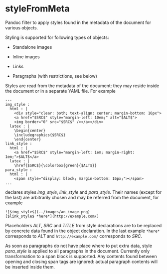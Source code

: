 styleFromMeta
=============

Pandoc filter to apply styles found in the metadata of the document for various
objects.

Styling is supported for following types of objects:

-   Standalone images

-   Inline images

-   Links

-   Paragraphs (with restrictions, see below)

Styles are read from the metadata of the document: they may reside inside the
document or in a separate YAML file. For example

    ---
    img_style :
      html : |
        <div style="clear: both; text-align: center; margin-bottom: 16px">
        <a href="$SRC$" style="margin-left: 10em;" alt="$ALT$">
        <img border="0" src="$SRC$" /></a></div>
      latex : |
        \begin{center}
        \includegraphics{$SRC$}
        \end{center}
    link_style :
      html : |
        <a href="$SRC$" style="margin-left: 1em; margin-right: 1em;">$ALT$</a>
      latex : |
        \href{$SRC$}{\colorbox{green}{$ALT$}}
    para_style :
      html : |
        <span style="display: block; margin-bottom: 16px;"></span>
    ...

declares styles *img\_style*, *link\_style* and *para\_style*. Their names
(except for the last) are arbitrarily chosen and may be referred from the
document, for example

    ![$img_style$](../images/an_image.png)
    [$link_style$ *here*](http://example.com/)

Placeholders *$ALT$*, *$SRC$* and *$TITLE$* from style declarations are to be
replaced by concrete data found in the object declaration. In the last example
`*here*` corresponds to *$ALT$* and `http://example.com/` corresponds to
*$SRC$*.

As soon as paragraphs do not have place where to put extra data, style
*para\_style* is applied to all paragraphs in the document. Currently only
transformation to a span block is supported. Any contents found between opening
and closing span tags are ignored: actual paragraph contents will be inserted
inside them.

